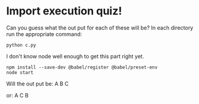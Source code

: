 # Import execution quiz!

Can you guess what the out put for each of these will be? In each directory run the appropriate command:

```shell
python c.py
```

I don't know node well enough to get this part right yet.
```shell
npm install --save-dev @babel/register @babel/preset-env
node start
```

Will the out put be:
A
B
C

or:
A
C
B


